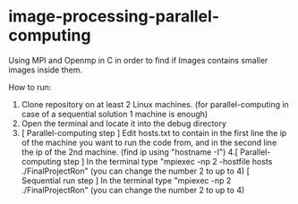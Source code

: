 # image-processing-parallel-computing
Using MPI and Openmp in C in order to find if Images contains smaller images inside them.

How to run: 
1. Clone repository on at least 2 Linux machines. (for parallel-computing in case of a sequential solution 1 machine is enough)
2. Open the terminal and locate it into the debug directory
3. [ Parallel-computing step ] Edit hosts.txt to contain in the first line the ip of the machine you want to run the code from, and in the second line the ip of the 2nd     machine. (find ip using "hostname -I")
4.[ Parallel-computing step ] In the terminal type "mpiexec -np 2 -hostfile hosts ./FinalProjectRon" (you can change the number 2 to up to 4) 
  [ Sequential run step ] In the terminal type "mpiexec -np 2 ./FinalProjectRon" (you can change the number 2 to up to 4) 

